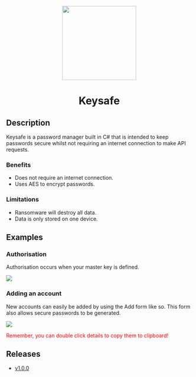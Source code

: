 <p align="center">
    <img src="https://i.imgur.com/ccpiezK.png" width="200px">
</p>
<h1 align="center">
    Keysafe
</h1>
<h2>Description</h2>
<p>
Keysafe is a password manager built in C# that is intended to keep passwords secure whilst not requiring an internet connection to make API requests.    
</p>
<h3>Benefits</h3>
<ul>
<li>Does not require an internet connection.</li>
<li>Uses AES to encrypt passwords.</li>
</ul>
<h3>Limitations</h3>
<ul>
<li>Ransomware will destroy all data.</li>
<li>Data is only stored on one device.</li>
</ul>
<h2>Examples</h2>
<h3>Authorisation</h3>
<p>Authorisation occurs when your master key is defined.</p>
<img src="https://i.imgur.com/qHvVCJF.gif">
<h3>Adding an account</h3>
<p>New accounts can easily be added by using the Add form like so. This form also allows secure passwords to be generated.</p>
<img src="https://i.imgur.com/wEBW8zt.gif">
<p style="color:red;">Remember, you can double click details to copy them to clipboard!</p>
<h2>Releases</h2>
<ul>
    <li><a href="https://github.com/lntel/Keysafe/releases/tag/v1.0.0">v1.0.0</a></li>
</ul>
